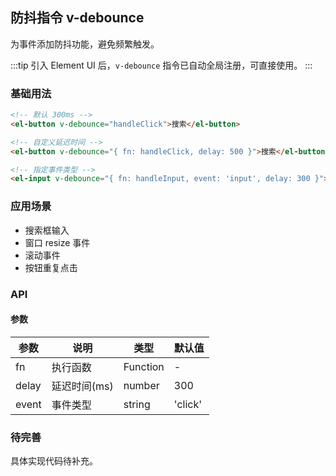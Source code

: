 ## 防抖指令 v-debounce

为事件添加防抖功能，避免频繁触发。

:::tip
引入 Element UI 后，`v-debounce` 指令已自动全局注册，可直接使用。
:::

### 基础用法

```html
<!-- 默认 300ms -->
<el-button v-debounce="handleClick">搜索</el-button>

<!-- 自定义延迟时间 -->
<el-button v-debounce="{ fn: handleClick, delay: 500 }">搜索</el-button>

<!-- 指定事件类型 -->
<el-input v-debounce="{ fn: handleInput, event: 'input', delay: 300 }"></el-input>
```

### 应用场景

- 搜索框输入
- 窗口 resize 事件
- 滚动事件
- 按钮重复点击

### API

#### 参数

| 参数  | 说明         | 类型     | 默认值  |
| ----- | ------------ | -------- | ------- |
| fn    | 执行函数     | Function | -       |
| delay | 延迟时间(ms) | number   | 300     |
| event | 事件类型     | string   | 'click' |

### 待完善

具体实现代码待补充。
